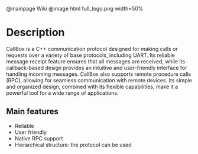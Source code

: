 @mainpage Wiki
@image html full_logo.png width=50%
# Description
CallBox is a C++ communication protocol designed for making calls or requests over a variety of base protocols, including UART. Its reliable message receipt feature ensures that all messages are received, while its callback-based design provides an intuitive and user-friendly interface for handling incoming messages. CallBox also supports remote procedure calls (RPC), allowing for seamless communication with remote devices. Its simple and organized design, combined with its flexible capabilities, make it a powerful tool for a wide range of applications.

## Main features
- Reliable 
- User friendly
- Native RPC support
- Hierarchical structure: the protocol can be used
